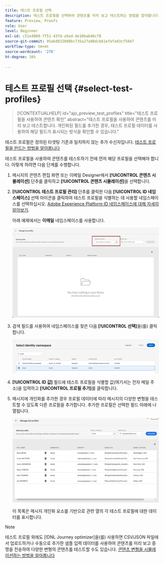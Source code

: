 ```yaml
---
title: 테스트 프로필 선택
description: 테스트 프로필을 선택하여 콘텐츠를 미리 보고 테스트하는 방법을 알아봅니다.
feature: Preview, Proofs
role: User
level: Beginner
exl-id: c51e4089-7f51-437d-a5ed-de10bab46cf8
source-git-commit: 95a6d032808bc735a27a98dcb61efefa93cf5047
workflow-type: tm+mt
source-wordcount: '276'
ht-degree: 16%

---
```


# 테스트 프로필 선택 {#select-test-profiles}

>[!CONTEXTUALHELP]
>id="ajo_preview_test_profiles"
>title="테스트 프로필을 사용하여 콘텐츠 확인"
>abstract="테스트 프로필을 사용하여 콘텐츠를 미리 보고 테스트합니다. 개인화된 필드를 추가한 경우, 테스트 프로필 데이터를 사용하여 해당 필드가 표시되는 방식을 확인할 수 있습니다."

테스트 프로필은 정의된 타겟팅 기준과 일치하지 않는 추가 수신자입니다. [테스트 프로필을 만드는 방법을 알아봅니다](../audience/creating-test-profiles.md)

테스트 프로필을 사용하여 콘텐츠를 테스트하기 전에 먼저 해당 프로필을 선택해야 합니다. 이렇게 하려면 다음 단계를 수행합니다.

1. 메시지의 콘텐츠 편집 화면 또는 이메일 Designer에서 **[!UICONTROL 콘텐츠 시뮬레이션]** 단추를 클릭하고 **[!UICONTROL 콘텐츠 시뮬레이션]**&#x200B;을 선택합니다.

1. **[!UICONTROL 테스트 프로필 관리]** 단추를 클릭한 다음 **[!UICONTROL ID 네임스페이스]** 선택 아이콘을 클릭하여 테스트 프로필을 식별하는 데 사용할 네임스페이스를 선택하십시오. [Adobe Experience Platform ID 네임스페이스에 대해 자세히 알아보기](../audience/get-started-identity.md).

   아래 예제에서는 **이메일** 네임스페이스를 사용합니다.

   ![](../email/assets/previewselect-namespace.png)

1. 검색 필드를 사용하여 네임스페이스를 찾은 다음 **[!UICONTROL 선택]**&#x200B;을(를) 클릭합니다.

   ![](../email/assets/preview-email-namespace.png)

1. **[!UICONTROL ID 값]** 필드에 테스트 프로필을 식별할 값(여기서는 전자 메일 주소)을 입력하고 **[!UICONTROL 프로필 추가]**&#x200B;를 클릭합니다.

   <!--![](assets/preview-identity-value.png)-->

1. 메시지에 개인화를 추가한 경우 프로필 데이터에 따라 메시지의 다양한 변형을 테스트할 수 있도록 다른 프로필을 추가합니다. 추가한 프로필은 선택한 필드 아래에 나열됩니다.

   ![](../email/assets/preview-profile-list.png)

   이 목록은 메시지 개인화 요소를 기반으로 관련 열의 각 테스트 프로필에 대한 데이터를 표시합니다.

>[!NOTE]
>
>테스트 프로필 외에도 [!DNL Journey optimizer]을(를) 사용하면 CSV/JSON 파일에서 업로드하거나 수동으로 추가한 샘플 입력 데이터를 사용하여 콘텐츠를 미리 보고 증명을 전송하여 다양한 변형의 콘텐츠를 테스트할 수도 있습니다. [콘텐츠 변형을 시뮬레이션하는 방법을 알아봅니다](../test-approve/simulate-sample-input.md)
